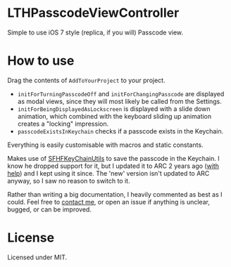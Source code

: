 # LTHPasscodeViewController
Simple to use iOS 7 style (replica, if you will) Passcode view.

# How to use
Drag the contents of `AddToYourProject` to your project.

* `initForTurningPasscodeOff` and `initForChangingPasscode` are displayed as modal views, since they will most likely be called from the Settings. 
* `initForBeingDisplayedAsLockscreen` is displayed with a slide down animation, which combined with the keyboard sliding up animation creates a "locking" impression.
* `passcodeExistsInKeychain` checks if a passcode exists in the Keychain.

Everything is easily customisable with macros and static constants.

Makes use of [SFHFKeyChainUtils](https://github.com/ldandersen/scifihifi-iphone) to save the passcode in the Keychain. I know he dropped support for it, but I updated it to ARC 2 years ago ([with help](http://stackoverflow.com/questions/7663443/sfhfkeychainutils-ios-keychain-arc-compatible)) and I kept using it since. The 'new' version isn't updated to ARC anyway, so I saw no reason to switch to it.

Rather than writing a big documentation, I heavily commented as best as I could. Feel free to [contact me](mailto:roland@rolandleth.com), or open an issue if anything is unclear, bugged, or can be improved.

# License
Licensed under MIT.